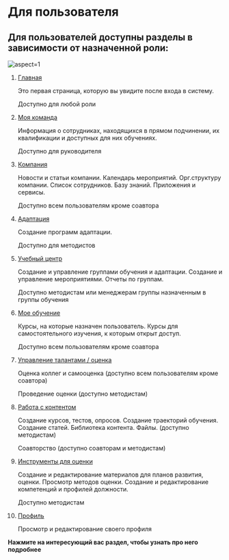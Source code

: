 # Для пользователя

## Для пользователей доступны разделы в зависимости от назначенной роли:

 ![](/api/attachments.redirect?id=9686604e-2618-4fa6-b00c-8596e8661917 "aspect=1")

 1. [Главная](/doc/glavnaya-redopisat-knopki-BNw39DW2TN)

    Это первая страница, которую вы увидите после входа в систему. 

    Доступно для любой роли
 2. [Моя команда](/doc/moya-komanda-CV9tDKeasf)

    Информация о сотрудниках, находящихся в прямом подчинении, их квалификации и доступных для них обучениях.

    Доступно для руководителя
 3. [Компания](/doc/kompaniya-admin-dqZa3ZfT5r)

    Новости и статьи компании. Календарь мероприятий. Орг.структуру компании. Список сотрудников. Базу знаний. Приложения и сервисы. 

    Доступно всем пользователям кроме соавтора
 4. [Адаптация](/doc/adaptaciya-T102hLTXJh)

    Создание программ адаптации.

    Доступно для методистов
 5. [Учебный центр](/doc/uchebnyj-centr-lwQQVEtJ3B)

    Создание и управление группами обучения и адаптации. Создание и управление мероприятиями. Отчеты по группам.

    Доступно методистам или менеджерам группы назначенным в группы обучения
 6. [Мое обучение](/doc/moe-obuchenie-oKwwC3mhWE)

    Курсы, на которые назначен пользователь. Курсы для самостоятельного изучения, к которым открыт доступ.

    Доступно всем пользователям кроме соавтора
 7. [Управление талантами / оценка](/doc/upravlenie-talantami-ocenka-NJoaMoqLWn)

    Оценка коллег и самооценка (доступно всем пользователям кроме соавтора)

    Проведение оценки (доступно методистам)
 8. [Работа с контентом](/doc/rabota-s-kontentom-m0Cj8G7vaB)

    Создание курсов, тестов, опросов. Создание траекторий обучения. Создание статей. Библиотека контента. Файлы. (доступно методистам)

    Соавторство (доступно соавторам и методистам)
 9. [Инструменты для оценки](/doc/instrumenty-dlya-ocenki-AF6wSjALEw)

    Создание и редактирование материалов для планов развития, оценки. Просмотр методов оценки. Создание и редактирование компетенций и профилей должности.

    Доступно методистам
10. [Профиль](/doc/profil-OfHgWYv7Ev)

    Просмотр и редактирование своего профиля


**Нажмите на интересующий вас раздел, чтобы узнать про него подробнее**


